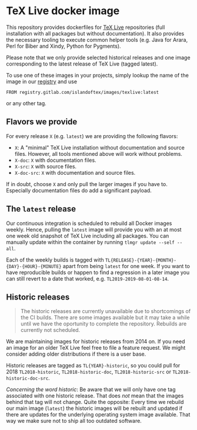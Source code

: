 # TeX Live docker image

This repository provides dockerfiles for [TeX Live](http://tug.org/texlive/)
repositories (full installation with all packages but without documentation).
It also provides the necessary tooling to execute common helper tools (e.g.
Java for Arara, Perl for Biber and Xindy, Python for Pygments).

Please note that we only provide selected historical releases and one image
corresponding to the latest release of TeX Live (tagged latest).

To use one of these images in your projects, simply lookup the name of the
image in our [registry](https://gitlab.com/islandoftex/images/texlive/container_registry)
and use

    FROM registry.gitlab.com/islandoftex/images/texlive:latest

or any other tag.

## Flavors we provide

For every release `X` (e.g. `latest`) we are providing the following flavors:

* `X`: A "minimal" TeX Live installation without documentation and source
  files. However, all tools mentioned above will work without problems.
* `X-doc`: `X` with documentation files.
* `X-src`: `X` with source files.
* `X-doc-src`: `X` with documentation and source files.

If in doubt, choose `X` and only pull the larger images if you have to.
Especially documentation files do add a significant payload.

## The `latest` release

Our continuous integration is scheduled to rebuild all Docker images weekly.
Hence, pulling the `latest` image will provide you with an at most one week old
snapshot of TeX Live including all packages. You can manually update within the
container by running `tlmgr update --self --all`.

Each of the weekly builds is tagged with `TL{RELEASE}-{YEAR}-{MONTH}-{DAY}-{HOUR}-{MINUTE}`
apart from being `latest` for one week. If you want to have reproducible builds
or happen to find a regression in a later image you can still revert to a date
that worked, e.g. `TL2019-2019-08-01-08-14`.

## Historic releases

> The historic releases are currently unavailable due to shortcomings of the CI
> builds. There are some images available but it may take a while until we have
> the oportunity to complete the repository. Rebuilds are currently not
> scheduled.

We are maintaining images for historic releases from 2014 on. If you need an
image for an older TeX Live feel free to file a feature request. We might
consider adding older distributions if there is a user base.

Historic releases are tagged as `TL{YEAR}-historic`, so you could pull for 2018
`TL2018-historic`, `TL2018-historic-doc`, `TL2018-historic-src` or
`TL2018-historic-doc-src`.

*Concerning the word historic*:
Be aware that we will only have one tag associated with one historic release.
That does *not* mean that the images behind that tag will not change. Quite the
opposite: Every time we rebuild our main image (`latest`) the historic images
will be rebuilt and updated if there are updates for the underlying operating
system image available. That way we make sure not to ship all too outdated
software.
